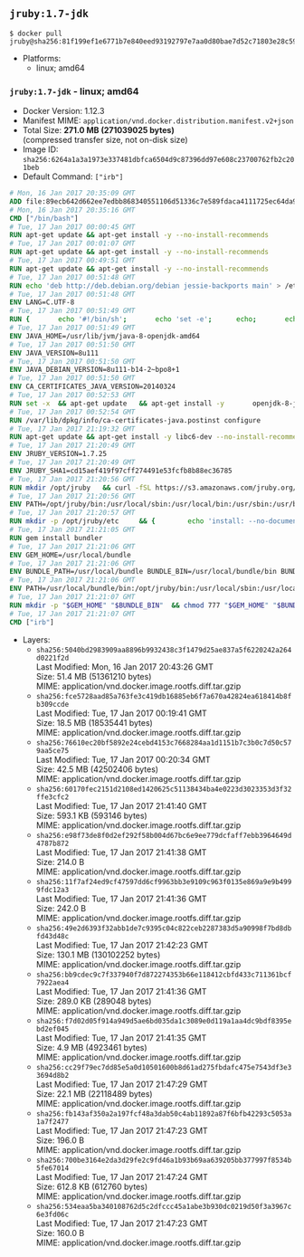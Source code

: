 ## `jruby:1.7-jdk`

```console
$ docker pull jruby@sha256:81f199ef1e6771b7e840eed93192797e7aa0d80bae7d52c71803e28c59cae06d
```

-	Platforms:
	-	linux; amd64

### `jruby:1.7-jdk` - linux; amd64

-	Docker Version: 1.12.3
-	Manifest MIME: `application/vnd.docker.distribution.manifest.v2+json`
-	Total Size: **271.0 MB (271039025 bytes)**  
	(compressed transfer size, not on-disk size)
-	Image ID: `sha256:6264a1a3a1973e337481dbfca6504d9c87396dd97e608c23700762fb2c201beb`
-	Default Command: `["irb"]`

```dockerfile
# Mon, 16 Jan 2017 20:35:09 GMT
ADD file:89ecb642d662ee7edbb868340551106d51336c7e589fdaca4111725ec64da957 in / 
# Mon, 16 Jan 2017 20:35:16 GMT
CMD ["/bin/bash"]
# Tue, 17 Jan 2017 00:00:45 GMT
RUN apt-get update && apt-get install -y --no-install-recommends 		ca-certificates 		curl 		wget 	&& rm -rf /var/lib/apt/lists/*
# Tue, 17 Jan 2017 00:01:07 GMT
RUN apt-get update && apt-get install -y --no-install-recommends 		bzr 		git 		mercurial 		openssh-client 		subversion 				procps 	&& rm -rf /var/lib/apt/lists/*
# Tue, 17 Jan 2017 00:49:51 GMT
RUN apt-get update && apt-get install -y --no-install-recommends 		bzip2 		unzip 		xz-utils 	&& rm -rf /var/lib/apt/lists/*
# Tue, 17 Jan 2017 00:51:48 GMT
RUN echo 'deb http://deb.debian.org/debian jessie-backports main' > /etc/apt/sources.list.d/jessie-backports.list
# Tue, 17 Jan 2017 00:51:48 GMT
ENV LANG=C.UTF-8
# Tue, 17 Jan 2017 00:51:49 GMT
RUN { 		echo '#!/bin/sh'; 		echo 'set -e'; 		echo; 		echo 'dirname "$(dirname "$(readlink -f "$(which javac || which java)")")"'; 	} > /usr/local/bin/docker-java-home 	&& chmod +x /usr/local/bin/docker-java-home
# Tue, 17 Jan 2017 00:51:49 GMT
ENV JAVA_HOME=/usr/lib/jvm/java-8-openjdk-amd64
# Tue, 17 Jan 2017 00:51:50 GMT
ENV JAVA_VERSION=8u111
# Tue, 17 Jan 2017 00:51:50 GMT
ENV JAVA_DEBIAN_VERSION=8u111-b14-2~bpo8+1
# Tue, 17 Jan 2017 00:51:50 GMT
ENV CA_CERTIFICATES_JAVA_VERSION=20140324
# Tue, 17 Jan 2017 00:52:53 GMT
RUN set -x 	&& apt-get update 	&& apt-get install -y 		openjdk-8-jdk="$JAVA_DEBIAN_VERSION" 		ca-certificates-java="$CA_CERTIFICATES_JAVA_VERSION" 	&& rm -rf /var/lib/apt/lists/* 	&& [ "$JAVA_HOME" = "$(docker-java-home)" ]
# Tue, 17 Jan 2017 00:52:54 GMT
RUN /var/lib/dpkg/info/ca-certificates-java.postinst configure
# Tue, 17 Jan 2017 21:19:32 GMT
RUN apt-get update && apt-get install -y libc6-dev --no-install-recommends && rm -rf /var/lib/apt/lists/*
# Tue, 17 Jan 2017 21:20:49 GMT
ENV JRUBY_VERSION=1.7.25
# Tue, 17 Jan 2017 21:20:49 GMT
ENV JRUBY_SHA1=cd15aef419f97cff274491e53fcfb8b88ec36785
# Tue, 17 Jan 2017 21:20:56 GMT
RUN mkdir /opt/jruby   && curl -fSL https://s3.amazonaws.com/jruby.org/downloads/${JRUBY_VERSION}/jruby-bin-${JRUBY_VERSION}.tar.gz -o /tmp/jruby.tar.gz   && echo "$JRUBY_SHA1 /tmp/jruby.tar.gz" | sha1sum -c -   && tar -zx --strip-components=1 -f /tmp/jruby.tar.gz -C /opt/jruby   && rm /tmp/jruby.tar.gz   && update-alternatives --install /usr/local/bin/ruby ruby /opt/jruby/bin/jruby 1
# Tue, 17 Jan 2017 21:20:56 GMT
ENV PATH=/opt/jruby/bin:/usr/local/sbin:/usr/local/bin:/usr/sbin:/usr/bin:/sbin:/bin
# Tue, 17 Jan 2017 21:20:57 GMT
RUN mkdir -p /opt/jruby/etc 	&& { 		echo 'install: --no-document'; 		echo 'update: --no-document'; 	} >> /opt/jruby/etc/gemrc
# Tue, 17 Jan 2017 21:21:05 GMT
RUN gem install bundler
# Tue, 17 Jan 2017 21:21:06 GMT
ENV GEM_HOME=/usr/local/bundle
# Tue, 17 Jan 2017 21:21:06 GMT
ENV BUNDLE_PATH=/usr/local/bundle BUNDLE_BIN=/usr/local/bundle/bin BUNDLE_SILENCE_ROOT_WARNING=1 BUNDLE_APP_CONFIG=/usr/local/bundle
# Tue, 17 Jan 2017 21:21:06 GMT
ENV PATH=/usr/local/bundle/bin:/opt/jruby/bin:/usr/local/sbin:/usr/local/bin:/usr/sbin:/usr/bin:/sbin:/bin
# Tue, 17 Jan 2017 21:21:07 GMT
RUN mkdir -p "$GEM_HOME" "$BUNDLE_BIN" 	&& chmod 777 "$GEM_HOME" "$BUNDLE_BIN"
# Tue, 17 Jan 2017 21:21:07 GMT
CMD ["irb"]
```

-	Layers:
	-	`sha256:5040bd2983909aa8896b9932438c3f1479d25ae837a5f6220242a264d0221f2d`  
		Last Modified: Mon, 16 Jan 2017 20:43:26 GMT  
		Size: 51.4 MB (51361210 bytes)  
		MIME: application/vnd.docker.image.rootfs.diff.tar.gzip
	-	`sha256:fce5728aad85a763fe3c419db16885eb6f7a670a42824ea618414b8fb309ccde`  
		Last Modified: Tue, 17 Jan 2017 00:19:41 GMT  
		Size: 18.5 MB (18535441 bytes)  
		MIME: application/vnd.docker.image.rootfs.diff.tar.gzip
	-	`sha256:76610ec20bf5892e24cebd4153c7668284aa1d1151b7c3b0c7d50c579aa5ce75`  
		Last Modified: Tue, 17 Jan 2017 00:20:34 GMT  
		Size: 42.5 MB (42502406 bytes)  
		MIME: application/vnd.docker.image.rootfs.diff.tar.gzip
	-	`sha256:60170fec2151d2108ed1420625c51138434ba4e0223d3023353d3f32ffe3cfc2`  
		Last Modified: Tue, 17 Jan 2017 21:41:40 GMT  
		Size: 593.1 KB (593146 bytes)  
		MIME: application/vnd.docker.image.rootfs.diff.tar.gzip
	-	`sha256:e98f73de8f0d2ef292f58b004d67bc6e9ee779dcfaff7ebb3964649d4787b872`  
		Last Modified: Tue, 17 Jan 2017 21:41:38 GMT  
		Size: 214.0 B  
		MIME: application/vnd.docker.image.rootfs.diff.tar.gzip
	-	`sha256:11f7af24ed9cf47597dd6cf9963bb3e9109c963f0135e869a9e9b4999fdc12a3`  
		Last Modified: Tue, 17 Jan 2017 21:41:36 GMT  
		Size: 242.0 B  
		MIME: application/vnd.docker.image.rootfs.diff.tar.gzip
	-	`sha256:49e2d6393f32abb1de7c9395c04c822ceb2287383d5a90998f7bd8dbfd43d48c`  
		Last Modified: Tue, 17 Jan 2017 21:42:23 GMT  
		Size: 130.1 MB (130102252 bytes)  
		MIME: application/vnd.docker.image.rootfs.diff.tar.gzip
	-	`sha256:bb9cdec9c7f337940f7d872274353b66e118412cbfd433c711361bcf7922aea4`  
		Last Modified: Tue, 17 Jan 2017 21:41:36 GMT  
		Size: 289.0 KB (289048 bytes)  
		MIME: application/vnd.docker.image.rootfs.diff.tar.gzip
	-	`sha256:f7d02d05f914a949d5ae6bd035da1c3089e0d119a1aa4dc9bdf8395ebd2ef045`  
		Last Modified: Tue, 17 Jan 2017 21:41:35 GMT  
		Size: 4.9 MB (4923461 bytes)  
		MIME: application/vnd.docker.image.rootfs.diff.tar.gzip
	-	`sha256:cc29f79ec7dd85e5a0d10501600b8d61ad275fbdafc475e7543df3e33694d8b2`  
		Last Modified: Tue, 17 Jan 2017 21:47:29 GMT  
		Size: 22.1 MB (22118489 bytes)  
		MIME: application/vnd.docker.image.rootfs.diff.tar.gzip
	-	`sha256:fb143af350a2a197fcf48a3dab50c4ab11892a87f6bfb42293c5053a1a7f2477`  
		Last Modified: Tue, 17 Jan 2017 21:47:23 GMT  
		Size: 196.0 B  
		MIME: application/vnd.docker.image.rootfs.diff.tar.gzip
	-	`sha256:700be3164e2da3d29fe2c9fd46a1b93b69aa639205bb377997f8534b5fe67014`  
		Last Modified: Tue, 17 Jan 2017 21:47:24 GMT  
		Size: 612.8 KB (612760 bytes)  
		MIME: application/vnd.docker.image.rootfs.diff.tar.gzip
	-	`sha256:534eaa5ba340108762d5c2dfccc45a1abe3b930dc0219d50f3a3967c6e3fd06c`  
		Last Modified: Tue, 17 Jan 2017 21:47:23 GMT  
		Size: 160.0 B  
		MIME: application/vnd.docker.image.rootfs.diff.tar.gzip
